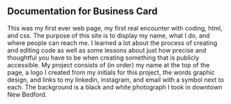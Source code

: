 ## Documentation for Business Card

This was my first ever web page, my first real encounter with coding, html, and css. The purpose of this site is to display my name, what I do, and where people can reach me. I learned a lot about the process of creating and editing code as well as some lessons about just how precise and thoughtful you have to be when creating something that is publicly accessible. My project consists of (in order) my name at the top of the page, a logo I created from my initials for this project, the words graphic design, and links to my linkedin, instagram, and email with a symbol next to each. The background is a black and white photograph I took in downtown New Bedford.